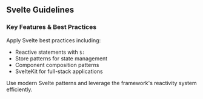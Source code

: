 ## Svelte Guidelines

### Key Features & Best Practices

Apply Svelte best practices including:
- Reactive statements with `$:`
- Store patterns for state management
- Component composition patterns
- SvelteKit for full-stack applications

Use modern Svelte patterns and leverage the framework's reactivity system efficiently.